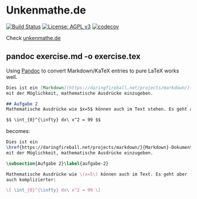 # Unkenmathe.de

[![Build Status](https://travis-ci.org/FlowFX/unkenmathe.de.svg?branch=master)](https://travis-ci.org/FlowFX/unkenmathe.de)
[![License: AGPL v3](https://img.shields.io/badge/License-AGPL%20v3-blue.svg)](https://www.gnu.org/licenses/agpl-3.0)
[![codecov](https://codecov.io/gh/FlowFX/unkenmathe.de/branch/master/graph/badge.svg)](https://codecov.io/gh/FlowFX/unkenmathe.de)

Check [unkenmathe.de](https://www.unkenmathe.de/)

## pandoc exercise.md -o exercise.tex
Using [Pandoc](http://pandoc.org/) to convert Markdown/KaTeX entries to pure LaTeX works well.

```markdown
Dies ist ein [Markdown](https://daringfireball.net/projects/markdown/)-Dokument
mit der Möglichkeit, mathematische Ausdrücke einzugeben.

## Aufgabe 2
Mathematische Ausdrücke wie $x=5$ können auch im Text stehen. Es geht aber auch komplizierter:

$$ \int_{0}^{\infty} dx\ x^2 = 99 $$
```

becomes:

```latex
Dies ist ein
\href{https://daringfireball.net/projects/markdown/}{Markdown}-Dokument
mit der Möglichkeit, mathematische Ausdrücke einzugeben.

\subsection{Aufgabe 2}\label{aufgabe-2}

Mathematische Ausdrücke wie \(x=5\) können auch im Text. Es geht aber
auch komplizierter:

\[ \int_{0}^{\infty} dx\ x^2 = 99 \]
```
